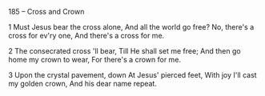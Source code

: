 185 – Cross and Crown


1
Must Jesus bear the cross alone,
And all the world go free?
No, there's a cross for ev'ry one,
And there's a cross for me.

2
The consecrated cross 'll bear,
Till He shall set me free;
And then go home my crown to wear,
For there's a crown for me.

3
Upon the crystal pavement, down
At Jesus' pierced feet,
With joy I'll cast my golden crown,
And his dear name repeat.
